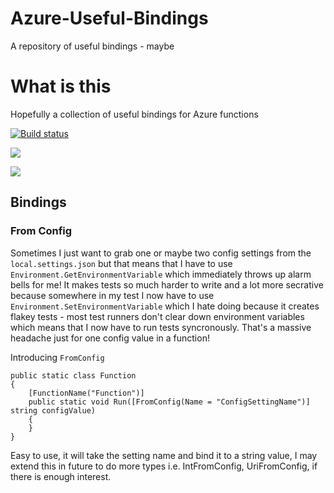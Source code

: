# Azure-Useful-Bindings
A repository of useful bindings - maybe 

# What is this
Hopefully a collection of useful bindings for Azure functions

[![Build status](https://dev.azure.com/markdaviesesendex/AzureThings/_apis/build/status/AzureThings-ASP.NET%20Core-CI)](https://dev.azure.com/markdaviesesendex/AzureThings/_build/latest?definitionId=2)

![](https://img.shields.io/github/last-commit/MarkDaviesEsendex/Azure-Useful-Bindings.svg)

[![](https://img.shields.io/nuget/dt/Bindings.Azure.WebJobs.Extensions.UsefulBindings.svg)](https://www.nuget.org/packages/Bindings.Azure.WebJobs.Extensions.UsefulBindings/)


## Bindings

### From Config
Sometimes I just want to grab one or maybe two config settings from the `local.settings.json` but that means that I have to use `Environment.GetEnvironmentVariable` which immediately throws up alarm bells for me! It makes tests so much harder to write and a lot more secrative because somewhere in my test I now have to use `Environment.SetEnvironmentVariable` which I hate doing because it creates flakey tests - most test runners don't clear down environment variables which means that I now have to run tests syncronously. That's a massive headache just for one config value in a function!

Introducing `FromConfig`

```
public static class Function
{
    [FunctionName("Function")]
    public static void Run([FromConfig(Name = "ConfigSettingName")] string configValue)
    {
    }
}
```

Easy to use, it will take the setting name and bind it to a string value, I may extend this in future to do more types i.e. IntFromConfig, UriFromConfig, if there is enough interest.
